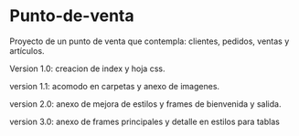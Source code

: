 # Punto-de-venta
Proyecto de un punto de venta que contempla: clientes, pedidos, ventas y artículos.


Version 1.0: creacion de index y hoja css.

version 1.1: acomodo en carpetas y anexo de imagenes.

version 2.0: anexo de mejora de estilos y frames de bienvenida y salida.

version 3.0: anexo de frames principales y detalle en estilos para tablas
